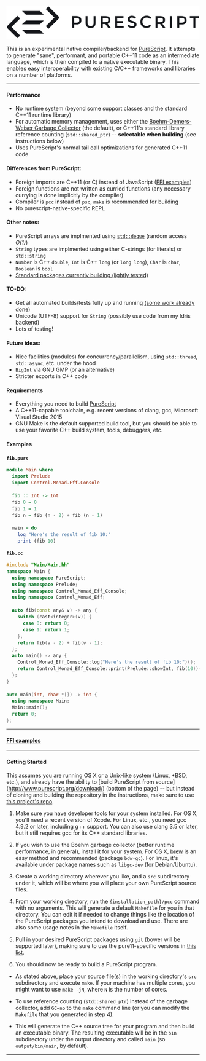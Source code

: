 [![PureScript](https://raw.githubusercontent.com/purescript/purescript/master/logo.png)](http://purescript.org)

This is an experimental native compiler/backend for [PureScript](https://github.com/purescript/purescript). It attempts to generate "sane", performant, and portable C++11 code as an intermediate language, which is then compiled to a native executable binary. This enables easy interoperability with existing C/C++ frameworks and libraries on a number of platforms.

---

#### Performance

* No runtime system (beyond some support classes and the standard C++11 runtime library)
* For automatic memory management, uses either the [Boehm-Demers-Weiser Garbage Collector](http://hboehm.info/gc/) (the default), or C++11's standard library reference counting (`std::shared_ptr`) -- **selectable when building** (see instructions below)
* Uses PureScript's normal tail call optimizations for generated C++11 code

#### Differences from PureScript:

* Foreign imports are C++11 (or C) instead of JavaScript ([FFI examples](https://github.com/andyarvanitis/pure11/wiki/FFI_Examples))
* Foreign functions are not written as curried functions (any necessary currying is done implicitly by the compiler)
* Compiler is `pcc` instead of `psc`, `make` is recommended for building
* No purescript-native-specific REPL

#### Other notes:

* PureScript arrays are implmented using [`std::deque`](http://en.cppreference.com/w/cpp/container/deque) (random access *O(1)*)
* `String` types are implmented using either C-strings (for literals) or `std::string`
* `Number` is C++ `double`, `Int` is C++ `long` (or `long long`), `Char` is `char`, `Boolean` is `bool`
* [Standard packages currently building (lightly tested)](https://github.com/andyarvanitis/pure11/wiki/Packages)

#### TO-DO:

* Get all automated builds/tests fully up and running [(some work already done)](https://github.com/andyarvanitis/purescript-native/blob/native/pcc/TestMain.hs)
* Unicode (UTF-8) support for `String` (possibly use code from my Idris backend)
* Lots of testing!

#### Future ideas:

* Nice facilities (modules) for concurrency/parallelism, using `std::thread`, `std::async`, etc. under the hood
* `BigInt` via GNU GMP (or an alternative)
* Stricter exports in C++ code

#### Requirements

* Everything you need to build [PureScript](https://github.com/purescript/purescript)
* A C++11-capable toolchain, e.g. recent versions of clang, gcc, Microsoft Visual Studio 2015
* GNU Make is the default supported build tool, but you should be able to use your favorite C++ build system, tools, debuggers, etc.

#### Examples

**`fib.purs`**
```PureScript
module Main where
  import Prelude
  import Control.Monad.Eff.Console

  fib :: Int -> Int
  fib 0 = 0
  fib 1 = 1
  fib n = fib (n - 2) + fib (n - 1)

  main = do
    log "Here's the result of fib 10:"
    print (fib 10)
```
**`fib.cc`**
```c++
#include "Main/Main.hh"
namespace Main {
  using namespace PureScript;
  using namespace Prelude;
  using namespace Control_Monad_Eff_Console;
  using namespace Control_Monad_Eff;

  auto fib(const any& v) -> any {
    switch (cast<integer>(v)) {
      case 0: return 0;
      case 1: return 1;
    };
    return fib(v - 2) + fib(v - 1);
  };
  auto main() -> any {
    Control_Monad_Eff_Console::log("Here's the result of fib 10:")();
    return Control_Monad_Eff_Console::print(Prelude::showInt, fib(10))();
  };
}

auto main(int, char *[]) -> int {
  using namespace Main;
  Main::main();
  return 0;
};
```
---
#### [FFI examples](https://github.com/andyarvanitis/pure11/wiki/FFI_Examples)
---
#### Getting Started
This assumes you are running OS X or a Unix-like system (Linux, *BSD, etc.), and already have the ability to [build PureScript from source] (http://www.purescript.org/download/) (bottom of the page) -- but instead of cloning and building the repository in the instructions, make sure to use [this project's repo](https://github.com/andyarvanitis/purescript-native).

1. Make sure you have developer tools for your system installed. For OS X, you'll need a recent version of Xcode. For Linux, etc., you need gcc 4.9.2 or later, including g++ support. You can also use clang 3.5 or later, but it still requires gcc for its C++ standard libraries.

2. If you wish to use the Boehm garbage collector (better runtime performance, in general), install it for your system. For OS X, [brew](http://brew.sh/) is an easy method and recommended (package `bdw-gc`). For linux, it's available under package names such as `libgc-dev` (for Debian/Ubuntu).

3. Create a working directory wherever you like, and a `src` subdirectory under it, which will be where you will place your own PureScript source files.

4. From your working directory, run the `{installation_path}/pcc` command with no arguments. This will generate a default `Makefile` for you in that directory. You can edit it if needed to change things like the location of the PureScript packages you intend to download and use. There are also some usage notes in the `Makefile` itself.

5. Pull in your desired PureScript packages using `git` (bower will be supported later), making sure to use the pure11-specific versions in [this list](https://github.com/andyarvanitis/pure11/wiki/Packages).

6. You should now be ready to build a PureScript program.
  * As stated above, place your source file(s) in the working directory's `src` subdirectory and execute `make`. If your machine has multiple cores, you might want to use `make -jN`, where `N` is the number of cores.
  
  * To use reference counting (`std::shared_ptr`) instead of the garbage collector, add `GC=no` to the `make` command line (or you can modify the `Makefile` that you generated in step 4).

  * This will generate the C++ source tree for your program and then build an executable binary. The resulting executable will be in the `bin` subdirectory under the output directory and called `main` (so `output/bin/main`, by default).

---

